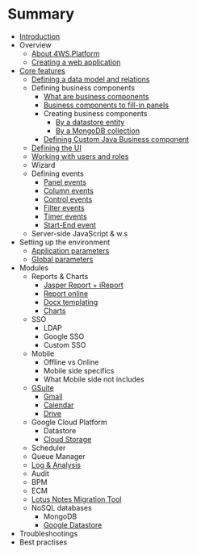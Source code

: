 # Summary

* [Introduction](README.md)
* Overview
  * [About 4WS.Platform](1-1--Architecture.md)
  * [Creating a web application](creating-a-web-application.md)
* [Core features](core-features.md)
  * [Defining a data model and relations](3-1-4-Definition-of-Data-Models-and-Relations.md)
  * Defining business components
    * [What are business components](3-1-5-Business-Components.md)
    * [Business components to fill-in panels](EE1-3-6-Definition-of-business-components-to-fill-in-panels.md)
    * Creating business components
      * [By a datastore entity](EE4-4--How-to-create-business-components.md)
      * [By a MongoDB collection](EE8-4--How-to-create-business-components.md)
    * [Defining Custom Java Business component](EE9-2-2-How-to-define-a-Custom-Java-Business-component.md)
  * [Defining the UI](EE1-3-7-Definition-of-the-GUI.md)
  * [Working with users and roles](3-1-17-Users-and-Roles.md)
  * Wizard
  * Defining events
    * [Panel events](3-1-8-1-Panel-events.md)
    * [Column events](3-1-8-3-Column-events.md)
    * [Control events](3-1-8-5-Control-events.md)
    * [Filter events](3-1-8-7-Filter-events.md)
    * [Timer events](EE0-4-8-Timer-events.md)
    * [Start-End event](EE0-4-10-Start-End-Event.md)
  * Server-side JavaScript & w.s
* Setting up the environment
  * [Application parameters](3-1-18-2-Application-parameters.md)
  * [Global parameters](3-1-18-1-Global-parameters.md)
* Modules
  * Reports & Charts
    * [Jasper Report + iReport](3-1-22-Reports.md)
    * [Report online](3-1-16-Reports-on-the-fly.md)
    * [Docx templating](3-2-8-Docx-Reports-from-a-template.md)
    * [Charts](3-1-6-10-Charts.md)
  * SSO
    * LDAP
    * Google SSO
    * Custom SSO
  * Mobile
    * Offline vs Online
    * Mobile side specifics
    * What Mobile side not includes
  * [GSuite](gsuite.md)
    * [Gmail](EE5-GMail.md)
    * [Calendar](EE5-Google-Calendar.md)
    * [Drive](EE5-Google-Drive.md)
  * Google Cloud Platform
    * Datastore
    * [Cloud Storage](EE5-Google-Cloud-Storage.md)
  * Scheduler
  * Queue Manager
  * [Log & Analysis](EE10-1--Log-and-analysis.md)
  * Audit
  * BPM
  * ECM
  * [Lotus Notes Migration Tool](3-2-1-3-Lotus-Domino-Migration-Tool.md)
  * NoSQL databases
    * MongoDB
    * [Google Datastore](EE5-1--Google-Datastore-Introduction.md)
* Troubleshootings
* Best practises




